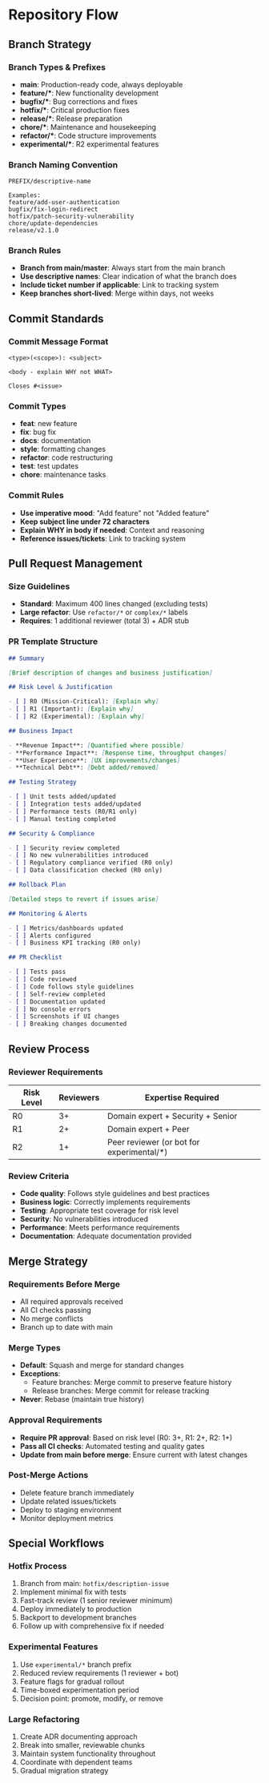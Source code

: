# Repository Flow

## Branch Strategy

### Branch Types & Prefixes

- **main**: Production-ready code, always deployable
- **feature/\***: New functionality development
- **bugfix/\***: Bug corrections and fixes
- **hotfix/\***: Critical production fixes
- **release/\***: Release preparation
- **chore/\***: Maintenance and housekeeping
- **refactor/\***: Code structure improvements
- **experimental/\***: R2 experimental features

### Branch Naming Convention

```
PREFIX/descriptive-name

Examples:
feature/add-user-authentication
bugfix/fix-login-redirect
hotfix/patch-security-vulnerability
chore/update-dependencies
release/v2.1.0
```

### Branch Rules
- **Branch from main/master**: Always start from the main branch
- **Use descriptive names**: Clear indication of what the branch does
- **Include ticket number if applicable**: Link to tracking system
- **Keep branches short-lived**: Merge within days, not weeks

## Commit Standards

### Commit Message Format
```
<type>(<scope>): <subject>

<body - explain WHY not WHAT>

Closes #<issue>
```

### Commit Types
- **feat**: new feature
- **fix**: bug fix
- **docs**: documentation
- **style**: formatting changes
- **refactor**: code restructuring
- **test**: test updates
- **chore**: maintenance tasks

### Commit Rules
- **Use imperative mood**: "Add feature" not "Added feature"
- **Keep subject line under 72 characters**
- **Explain WHY in body if needed**: Context and reasoning
- **Reference issues/tickets**: Link to tracking system

## Pull Request Management

### Size Guidelines

- **Standard**: Maximum 400 lines changed (excluding tests)
- **Large refactor**: Use `refactor/*` or `complex/*` labels
- **Requires**: 1 additional reviewer (total 3) + ADR stub

### PR Template Structure

```markdown
## Summary

[Brief description of changes and business justification]

## Risk Level & Justification

- [ ] R0 (Mission-Critical): [Explain why]
- [ ] R1 (Important): [Explain why]
- [ ] R2 (Experimental): [Explain why]

## Business Impact

- **Revenue Impact**: [Quantified where possible]
- **Performance Impact**: [Response time, throughput changes]
- **User Experience**: [UX improvements/changes]
- **Technical Debt**: [Debt added/removed]

## Testing Strategy

- [ ] Unit tests added/updated
- [ ] Integration tests added/updated
- [ ] Performance tests (R0/R1 only)
- [ ] Manual testing completed

## Security & Compliance

- [ ] Security review completed
- [ ] No new vulnerabilities introduced
- [ ] Regulatory compliance verified (R0 only)
- [ ] Data classification checked (R0 only)

## Rollback Plan

[Detailed steps to revert if issues arise]

## Monitoring & Alerts

- [ ] Metrics/dashboards updated
- [ ] Alerts configured
- [ ] Business KPI tracking (R0 only)

## PR Checklist

- [ ] Tests pass
- [ ] Code reviewed
- [ ] Code follows style guidelines
- [ ] Self-review completed
- [ ] Documentation updated
- [ ] No console errors
- [ ] Screenshots if UI changes
- [ ] Breaking changes documented
```

## Review Process

### Reviewer Requirements

| Risk Level | Reviewers | Expertise Required                         |
| ---------- | --------- | ------------------------------------------ |
| R0         | 3+        | Domain expert + Security + Senior          |
| R1         | 2+        | Domain expert + Peer                       |
| R2         | 1+        | Peer reviewer (or bot for experimental/\*) |

### Review Criteria

- **Code quality**: Follows style guidelines and best practices
- **Business logic**: Correctly implements requirements
- **Testing**: Appropriate test coverage for risk level
- **Security**: No vulnerabilities introduced
- **Performance**: Meets performance requirements
- **Documentation**: Adequate documentation provided

## Merge Strategy

### Requirements Before Merge

- All required approvals received
- All CI checks passing
- No merge conflicts
- Branch up to date with main

### Merge Types

- **Default**: Squash and merge for standard changes
- **Exceptions**:
  - Feature branches: Merge commit to preserve feature history
  - Release branches: Merge commit for release tracking
- **Never**: Rebase (maintain true history)

### Approval Requirements

- **Require PR approval**: Based on risk level (R0: 3+, R1: 2+, R2: 1+)
- **Pass all CI checks**: Automated testing and quality gates
- **Update from main before merge**: Ensure current with latest changes

### Post-Merge Actions

- Delete feature branch immediately
- Update related issues/tickets
- Deploy to staging environment
- Monitor deployment metrics

## Special Workflows

### Hotfix Process

1. Branch from main: `hotfix/description-issue`
2. Implement minimal fix with tests
3. Fast-track review (1 senior reviewer minimum)
4. Deploy immediately to production
5. Backport to development branches
6. Follow up with comprehensive fix if needed

### Experimental Features

1. Use `experimental/*` branch prefix
2. Reduced review requirements (1 reviewer + bot)
3. Feature flags for gradual rollout
4. Time-boxed experimentation period
5. Decision point: promote, modify, or remove

### Large Refactoring

1. Create ADR documenting approach
2. Break into smaller, reviewable chunks
3. Maintain system functionality throughout
4. Coordinate with dependent teams
5. Gradual migration strategy
